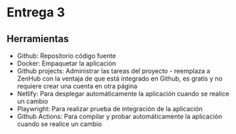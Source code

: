# Entrega 3

## Herramientas

 - Github: Repositorio código fuente
 - Docker: Empaquetar la aplicación
 - Github projects: Administrar las tareas del proyecto - reemplaza a ZenHub con la ventaja de que está integrado en Github, es gratis y no requiere crear una cuenta en otra página
 - Netlify: Para desplegar automáticamente la aplicación cuando se realice un cambio
 - Playwright: Para realizar prueba de integración de la aplicación
 - Github Actions: Para compilar y probar automáticamente la aplicación cuando se realice un cambio

